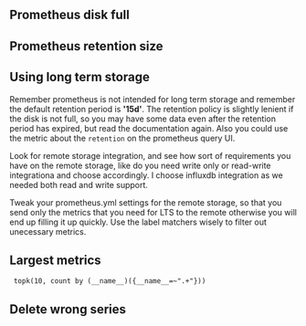 ## Prometheus disk full

## Prometheus retention size

## Using long term storage
Remember prometheus is not intended for long term storage and remember the default retention period is **'15d'**. The retention policy is slightly lenient if the disk is not full, so you may have some data even after the retention period has expired, but read the documentation again. Also you could use the metric about the `retention` on the prometheus query UI.

Look for remote storage integration, and see how sort of requirements you have on the remote storage, like do you need write only or read-write integrationa and choose accordingly. I choose influxdb integration as we needed both read and write support.

Tweak your prometheus.yml settings for the remote storage, so that you send only the metrics that you need for LTS to the remote otherwise you will end up filling it up quickly. Use the label matchers wisely to filter out unecessary metrics.

## Largest metrics
```
 topk(10, count by (__name__)({__name__=~".+"}))
```

## Delete wrong series
